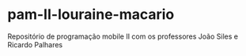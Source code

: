 # pam-II-louraine-macario
Repositório de programação mobile II com os professores João Siles e Ricardo Palhares
